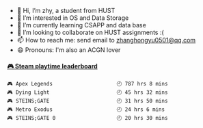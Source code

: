 - 👋 Hi, I’m zhy, a student from HUST
- 👀 I’m interested in OS and Data Storage
- 🌱 I’m currently learning CSAPP and data base
- 💞️ I’m looking to collaborate on HUST assignments :(
- 📫 How to reach me: send email to zhanghongyu0501@qq.com
- 😄 Pronouns: I'm also an ACGN lover

<!---
- ⚡ Fun fact: ...
--->
<!---
zhy617/zhy617 is a ✨ special ✨ repository because its `README.md` (this file) appears on your GitHub profile.
You can click the Preview link to take a look at your changes.
--->

<!-- steam-box start -->
#### <a href="https://gist.github.com/441944f130dd5c4f3aee8056c837f8e6" target="_blank">🎮 Steam playtime leaderboard</a>
```text
🎮 Apex Legends                     🕘 787 hrs 8 mins
🎮 Dying Light                      🕘 45 hrs 32 mins
🎮 STEINS;GATE                      🕘 31 hrs 50 mins
🎮 Metro Exodus                     🕘 24 hrs 6 mins
🎮 STEINS;GATE 0                    🕘 20 hrs 30 mins
```
<!-- Powered by https://github.com/YouEclipse/steam-box . -->
<!-- steam-box end -->
